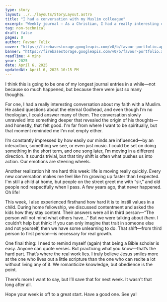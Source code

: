 ```yaml
---
type: story
layout: ../../layouts/StoryLayout.astro
title: "I had a conversation with my Muslim colleague"
excerpt: "Weekly journal – As a Christian, I had a really interesting conversation about my faith with a Muslim. He asked questions about the eternal Godhead, and even though I’m no theologian, I could answer many of them. The conversation slowly unraveled into something deeper that revealed the origin of his thoughts—and honestly, that felt good."
tag: non-technical
draft: false
pages: 0
author: Favour Felix
cover: "https://firebasestorage.googleapis.com/v0/b/favour-portfolio.appspot.com/o/stories%2F2024-faith.webp?alt=media&token=73b1ead9-6556-4e01-b947-40b15e303563"
banner: "https://firebasestorage.googleapis.com/v0/b/favour-portfolio.appspot.com/o/stories%2F2024-faith.webp?alt=media&token=73b1ead9-6556-4e01-b947-40b15e303563"
readTime: 4 mins
year: 2025
date: April 6, 2025
updatedAt: April 6, 2025 10:15 PM
---
```


I think this is going to be one of my longest journal entries in a while—not because so much happened, but because there were just so many thoughts.

For one, I had a really interesting conversation about my faith with a Muslim. He asked questions about the eternal Godhead, and even though I’m no theologian, I could answer many of them. The conversation slowly unraveled into something deeper that revealed the origin of his thoughts—and honestly, that felt good. I'm far from where I want to be spiritually, but that moment reminded me I'm not empty either.

I’m constantly impressed by how easily our minds are influenced—by an interaction, something we see, or even just music. I could be set on doing something in the short term, and one song later, I’m moving in a different direction. It sounds trivial, but that tiny shift is often what pushes us into action. Our emotions are steering wheels.

Another realization hit me hard this week: life is moving really quickly. Every new conversation makes me feel like I’m growing up faster than I expected. I'm still a child at home, but people on the street greet me with “sir,” and old people nod respectfully when I pass. A few years ago, that never happened. Oh life!

This week, I also experienced firsthand how hard it is to instill values in a child. During home fellowship, we discussed contentment and asked the kids how they stay content. Their answers were all in third person—“The person will not mind what others have…” But we were talking about *them*. I couldn’t help but think: if you can only imagine that trait in someone else and not yourself, then we have some unlearning to do. That shift—from third person to first person—is necessary for real growth.

One final thing: I need to remind myself (again) that being a Bible scholar is easy. Anyone can quote verses. But practicing what you know—that’s the hard part. That’s where the real work lies. I truly believe Jesus smiles more at the one who lives out a little scripture than the one who can recite a lot without living any of it. We romanticize knowledge, but obedience is the point.

There’s more I want to say, but I’ll save that for next week. It wasn't that long after all.

Hope your week is off to a great start. Have a good one. See ya!